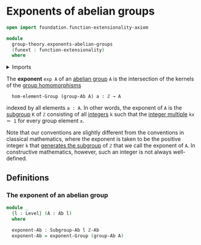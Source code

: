 # Exponents of abelian groups

```agda
open import foundation.function-extensionality-axiom

module
  group-theory.exponents-abelian-groups
  (funext : function-extensionality)
  where
```

<details><summary>Imports</summary>

```agda
open import elementary-number-theory.group-of-integers funext

open import foundation.universe-levels

open import group-theory.abelian-groups funext
open import group-theory.exponents-groups funext
open import group-theory.subgroups-abelian-groups funext
```

</details>

The **exponent** `exp A` of an [abelian group](group-theory.abelian-groups.md)
`A` is the intersection of the kernels of the
[group homomorphisms](group-theory.homomorphisms-groups.md)

```text
  hom-element-Group (group-Ab A) a : ℤ → A
```

indexed by all elements `a : A`. In other words, the exponent of `A` is the
[subgroup](group-theory.subgroups.md) `K` of `ℤ` consisting of all
[integers](elementary-number-theory.integers.md) `k` such that the
[integer multiple](group-theory.integer-multiples-of-elements-abelian-groups.md)
`kx ＝ 1` for every group element `x`.

Note that our conventions are slightly different from the conventions in
classical mathematics, where the exponent is taken to be the positive integer
`k` that
[generates the subgroup](group-theory.subgroups-generated-by-elements-groups.md)
of `ℤ` that we call the exponent of `A`. In constructive mathematics, however,
such an integer is not always well-defined.

## Definitions

### The exponent of an abelian group

```agda
module _
  {l : Level} (A : Ab l)
  where

  exponent-Ab : Subgroup-Ab l ℤ-Ab
  exponent-Ab = exponent-Group (group-Ab A)
```
